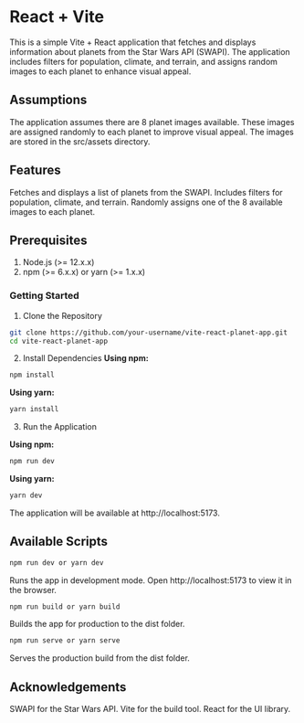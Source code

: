 # React + Vite

This is a simple Vite + React application that fetches and displays information about planets from the Star Wars API (SWAPI). The application includes filters for population, climate, and terrain, and assigns random images to each planet to enhance visual appeal.

## Assumptions

The application assumes there are 8 planet images available.
These images are assigned randomly to each planet to improve visual appeal.
The images are stored in the src/assets directory.

## Features

Fetches and displays a list of planets from the SWAPI.
Includes filters for population, climate, and terrain.
Randomly assigns one of the 8 available images to each planet.

## Prerequisites

1. Node.js (>= 12.x.x)
2. npm (>= 6.x.x) or yarn (>= 1.x.x)

### Getting Started

1. Clone the Repository

```sh
git clone https://github.com/your-username/vite-react-planet-app.git
cd vite-react-planet-app
```

2. Install Dependencies
   **Using npm:**

```sh
npm install
```

**Using yarn:**

```sh
yarn install
```

3. Run the Application

**Using npm:**

```sh
npm run dev
```

**Using yarn:**

```sh
yarn dev
```

The application will be available at http://localhost:5173.

## Available Scripts

```sh
npm run dev or yarn dev
```

Runs the app in development mode. Open http://localhost:5173 to view it in the browser.

```sh
npm run build or yarn build
```

Builds the app for production to the dist folder.

```sh
npm run serve or yarn serve
```

Serves the production build from the dist folder.

## Acknowledgements

SWAPI for the Star Wars API.
Vite for the build tool.
React for the UI library.
